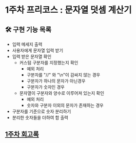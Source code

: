 # 1주차 프리코스 : 문자열 덧셈 계산기

## 🛠️ 구현 기능 목록

- 입력 메세지 출력
- 사용자에게 문자열 입력 받기
- 입력 받은 문자열 확인
    - 커스텀 구분자를 지정했는지 확인
        - 예외 처리
        - 구분자를 "//" 와 "\n"이 감싸지 않는 경우
        - 구분자가 하나의 문자가 아닌경우
        - 구분자가 숫자인 경우
    - 문자열이 구분자와 양수로 이루어져 있는지 확인
        - 예외 처리
        - 숫자와 구분자 이외의 문자가 존재하는 경우
- 구분자를 기준으로 숫자 분리하기
- 분리한 숫자들을 더하여 합 출력

## [1주차 회고록](https://velog.io/@eb9862/%EC%9A%B0%ED%85%8C%EC%BD%94-%ED%94%84%EB%A6%AC%EC%BD%94%EC%8A%A4-7%EA%B8%B0-1%EC%A3%BC%EC%B0%A8-%ED%9A%8C%EA%B3%A0)
